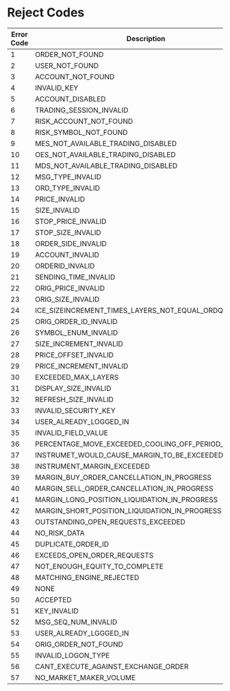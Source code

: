 # Reject Codes

| Error Code | Description                                          |
| ---------- | ---------------------------------------------------- |
| 1          | ORDER_NOT_FOUND                                      |
| 2          | USER_NOT_FOUND                                       |
| 3          | ACCOUNT_NOT_FOUND                                    |
| 4          | INVALID_KEY                                          |
| 5          | ACCOUNT_DISABLED                                     |
| 6          | TRADING_SESSION_INVALID                              |
| 7          | RISK_ACCOUNT_NOT_FOUND                               |
| 8          | RISK_SYMBOL_NOT_FOUND                                |
| 9          | MES_NOT_AVAILABLE_TRADING_DISABLED                   |
| 10         | OES_NOT_AVAILABLE_TRADING_DISABLED                   |
| 11         | MDS_NOT_AVAILABLE_TRADING_DISABLED                   |
| 12         | MSG_TYPE_INVALID                                     |
| 13         | ORD_TYPE_INVALID                                     |
| 14         | PRICE_INVALID                                        |
| 15         | SIZE_INVALID                                         |
| 16         | STOP_PRICE_INVALID                                   |
| 17         | STOP_SIZE_INVALID                                    |
| 18         | ORDER_SIDE_INVALID                                   |
| 19         | ACCOUNT_INVALID                                      |
| 20         | ORDERID_INVALID                                      |
| 21         | SENDING_TIME_INVALID                                 |
| 22         | ORIG_PRICE_INVALID                                   |
| 23         | ORIG_SIZE_INVALID                                    |
| 24         | ICE_SIZEINCREMENT_TIMES_LAYERS_NOT_EQUAL_ORDQTY      |
| 25         | ORIG_ORDER_ID_INVALID                                |
| 26         | SYMBOL_ENUM_INVALID                                  |
| 27         | SIZE_INCREMENT_INVALID                               |
| 28         | PRICE_OFFSET_INVALID                                 |
| 29         | PRICE_INCREMENT_INVALID                              |
| 30         | EXCEEDED_MAX_LAYERS                                  |
| 31         | DISPLAY_SIZE_INVALID                                 |
| 32         | REFRESH_SIZE_INVALID                                 |
| 33         | INVALID_SECURITY_KEY                                 |
| 34         | USER_ALREADY_LOGGED_IN                               |
| 35         | INVALID_FIELD_VALUE                                  |
| 36         | PERCENTAGE_MOVE_EXCEEDED_COOLING_OFF_PERIOD_IN_FORCE |
| 37         | INSTRUMET_WOULD_CAUSE_MARGIN_TO_BE_EXCEEDED          |
| 38         | INSTRUMENT_MARGIN_EXCEEDED                           |
| 39         | MARGIN_BUY_ORDER_CANCELLATION_IN_PROGRESS            |
| 40         | MARGIN_SELL_ORDER_CANCELLATION_IN_PROGRESS           |
| 41         | MARGIN_LONG_POSITION_LIQUIDATION_IN_PROGRESS         |
| 42         | MARGIN_SHORT_POSITION_LIQUIDATION_IN_PROGRESS        |
| 43         | OUTSTANDING_OPEN_REQUESTS_EXCEEDED                   |
| 44         | NO_RISK_DATA                                         |
| 45         | DUPLICATE_ORDER_ID                                   |
| 46         | EXCEEDS_OPEN_ORDER_REQUESTS                          |
| 47         | NOT_ENOUGH_EQUITY_TO_COMPLETE                        |
| 48         | MATCHING_ENGINE_REJECTED                             |
| 49         | NONE                                                 |
| 50         | ACCEPTED                                             |
| 51         | KEY_INVALID                                          |
| 52         | MSG_SEQ_NUM_INVALID                                  |
| 53         | USER_ALREADY_LGGGED_IN                               |
| 54         | ORIG_ORDER_NOT_FOUND                                 |
| 55         | INVALID_LOGON_TYPE                                   |
| 56         | CANT_EXECUTE_AGAINST_EXCHANGE_ORDER                  |
| 57         | NO_MARKET_MAKER_VOLUME                               |
